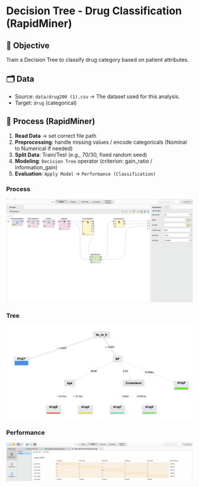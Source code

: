 # Decision Tree - Drug Classification (RapidMiner)
##  🎯 Objective 
Train a Decision Tree to classify drug category based on patient attributes.
##  🗂 Data
- Source: `data/drug200 (1).csv` → The dataset used for this analysis.
- Target: `drug` (categorical)
## 🔄 Process (RapidMiner)
1. **Read Data** → set correct file path  
2. **Preprocessing**: handle missing values / encode categoricals (Nominal to Numerical if needed)  
3. **Split Data**: Train/Test (e.g., 70/30, fixed random seed)  
4. **Modeling**: `Decision Tree` operator (criterion: gain_ratio / information_gain)  
5. **Evaluation**: `Apply Model` → `Performance (Classification)`

### Process
![Process](./screenshots/process.png)
### Tree
![Tree](./screenshots/tree.png)
### Performance
![Performance](./screenshots/performance.png)
